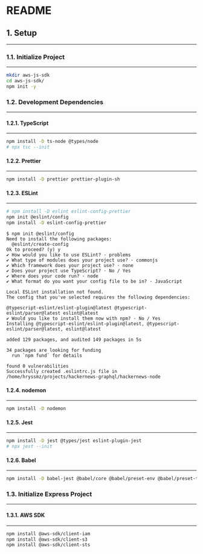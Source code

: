 # README

## 1. Setup

---

### 1.1. Initialize Project

---

```bash
mkdir aws-js-sdk
cd aws-js-sdk/
npm init -y
```

### 1.2. Development Dependencies

---

#### 1.2.1. TypeScript

---

```bash
npm install -D ts-node @types/node
# npx tsc --init
```

#### 1.2.2. Prettier

---

```bash
npm install -D prettier prettier-plugin-sh
```

#### 1.2.3. ESLint

---

```bash
# npm install -D eslint eslint-config-prettier
npm init @eslint/config
npm install -D eslint-config-prettier
```

```log
$ npm init @eslint/config
Need to install the following packages:
  @eslint/create-config
Ok to proceed? (y) y
✔ How would you like to use ESLint? · problems
✔ What type of modules does your project use? · commonjs
✔ Which framework does your project use? · none
✔ Does your project use TypeScript? · No / Yes
✔ Where does your code run? · node
✔ What format do you want your config file to be in? · JavaScript

Local ESLint installation not found.
The config that you've selected requires the following dependencies:

@typescript-eslint/eslint-plugin@latest @typescript-eslint/parser@latest eslint@latest
✔ Would you like to install them now with npm? · No / Yes
Installing @typescript-eslint/eslint-plugin@latest, @typescript-eslint/parser@latest, eslint@latest

added 129 packages, and audited 149 packages in 5s

34 packages are looking for funding
  run `npm fund` for details

found 0 vulnerabilities
Successfully created .eslintrc.js file in /home/hryssmz/projects/hackernews-graphql/hackernews-node
```

#### 1.2.4. nodemon

---

```bash
npm install -D nodemon
```

#### 1.2.5. Jest

---

```bash
npm install -D jest @types/jest eslint-plugin-jest
# npx jest --init
```

#### 1.2.6. Babel

---

```bash
npm install -D babel-jest @babel/core @babel/preset-env @babel/preset-typescript
```

### 1.3. Initialize Express Project

---

#### 1.3.1. AWS SDK

---

```bash
npm install @aws-sdk/client-iam
npm install @aws-sdk/client-s3
npm install @aws-sdk/client-sts
```
